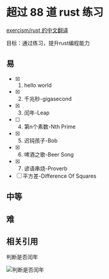 # 超过 88 道 rust 练习

[exercism/rust 的中文翻译](https://llever.com/exercism-rust-zh/index.html)

目标：通过练习，提升rust编程能力

## 易
- [x] 1. hello world
- [x] 2. 千兆秒-gigasecond
- [x] 3. 闰年-Leap
- [ ] 4. 第n个素数-Nth Prime
- [x] 5. 迟钝孩子-Bob
- [x] 6. 啤酒之歌-Beer Song
- [x] 7. 谚语串烧-Proverb
- [ ] 平方差-Difference Of Squares

## 中等

## 难


## 相关引用

判断是否闰年

![判断是否闰年](https://upload.wikimedia.org/wikipedia/commons/9/90/%E9%96%8F%E5%B9%B4%E6%BC%94%E7%AE%97%E6%B3%95.png)